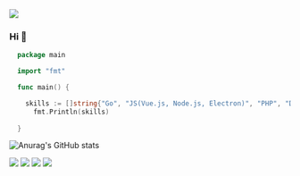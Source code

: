 <img src="https://cdn.wallpapersafari.com/59/73/Oyd3C1.gif">

### Hi 👋
```Go
  package main

  import "fmt"

  func main() {

    skills := []string{"Go", "JS(Vue.js, Node.js, Electron)", "PHP", "DOCKER", "MYSQL"}
	  fmt.Println(skills)
    
  }
```

![Anurag's GitHub stats](https://github-readme-stats.vercel.app/api?username=edson2001&show_icons=true&theme=transparent)

[<img src="https://img.shields.io/badge/twitter-%231DA1F2.svg?&style=for-the-badge&logo=twitter&logoColor=white" />](https://twitter.com/EdsonDo40815240) 
[<img src="https://img.shields.io/badge/linkedin-%230077B5.svg?&style=for-the-badge&logo=linkedin&logoColor=white" />](https://www.linkedin.com/in/edson-dos-santos-bandola-768a6918a/) [<img src = "https://img.shields.io/badge/instagram-%23E4405F.svg?&style=for-the-badge&logo=instagram&logoColor=white">](https://www.instagram.com/edson.t1wre3/) [<img src = "https://img.shields.io/badge/facebook-%231877F2.svg?&style=for-the-badge&logo=facebook&logoColor=white">](https://www.facebook.com/profile.php?id=100032925097927)
